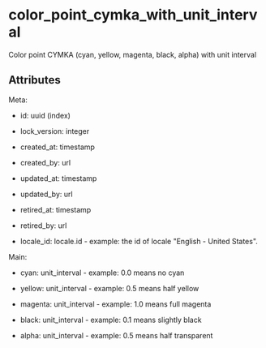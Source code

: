 # color_point_cymka_with_unit_interval


Color point CYMKA (cyan, yellow, magenta, black, alpha) with unit interval

## Attributes

Meta:

* id: uuid (index)

* lock_version: integer

* created_at: timestamp

* created_by: url

* updated_at: timestamp

* updated_by: url

* retired_at: timestamp

* retired_by: url

* locale_id: locale.id - example: the id of locale "English - United States".

Main:

* cyan: unit_interval - example: 0.0 means no cyan

* yellow: unit_interval - example: 0.5 means half yellow

* magenta: unit_interval - example: 1.0 means full magenta

* black: unit_interval - example: 0.1 means slightly black

* alpha: unit_interval - example: 0.5 means half transparent

